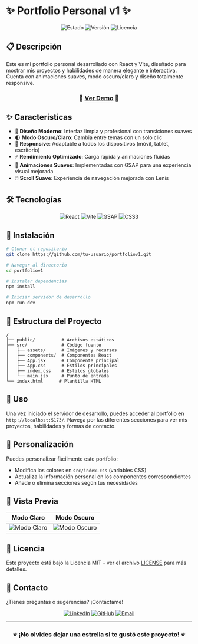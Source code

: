 # ✨ Portfolio Personal v1 ✨

<div align="center">

![Estado](https://img.shields.io/badge/Estado-En%20Desarrollo-brightgreen)
![Versión](https://img.shields.io/badge/Versión-1.0.0-blue)
![Licencia](https://img.shields.io/badge/Licencia-MIT-yellow)

</div>

## 📋 Descripción

Este es mi portfolio personal desarrollado con React y Vite, diseñado para mostrar mis proyectos y habilidades de manera elegante e interactiva. Cuenta con animaciones suaves, modo oscuro/claro y diseño totalmente responsive.

<div align="center">

### 🌈 [Ver Demo](http://localhost:5173/) 🌈

</div>

## ✨ Características

- 🎨 **Diseño Moderno**: Interfaz limpia y profesional con transiciones suaves
- 🌓 **Modo Oscuro/Claro**: Cambia entre temas con un solo clic
- 📱 **Responsive**: Adaptable a todos los dispositivos (móvil, tablet, escritorio)
- ⚡ **Rendimiento Optimizado**: Carga rápida y animaciones fluidas
- 🔄 **Animaciones Suaves**: Implementadas con GSAP para una experiencia visual mejorada
- 🖱️ **Scroll Suave**: Experiencia de navegación mejorada con Lenis

## 🛠️ Tecnologías

<div align="center">

![React](https://img.shields.io/badge/React-61DAFB?style=for-the-badge&logo=react&logoColor=black)
![Vite](https://img.shields.io/badge/Vite-646CFF?style=for-the-badge&logo=vite&logoColor=white)
![GSAP](https://img.shields.io/badge/GSAP-88CE02?style=for-the-badge&logo=greensock&logoColor=white)
![CSS3](https://img.shields.io/badge/CSS3-1572B6?style=for-the-badge&logo=css3&logoColor=white)

</div>

## 🚀 Instalación

```bash
# Clonar el repositorio
git clone https://github.com/tu-usuario/portfoliov1.git

# Navegar al directorio
cd portfoliov1

# Instalar dependencias
npm install

# Iniciar servidor de desarrollo
npm run dev
```

## 📂 Estructura del Proyecto

```
/
├── public/          # Archivos estáticos
├── src/             # Código fuente
│   ├── assets/      # Imágenes y recursos
│   ├── components/  # Componentes React
│   ├── App.jsx      # Componente principal
│   ├── App.css      # Estilos principales
│   ├── index.css    # Estilos globales
│   └── main.jsx     # Punto de entrada
└── index.html      # Plantilla HTML
```

## 🎯 Uso

Una vez iniciado el servidor de desarrollo, puedes acceder al portfolio en `http://localhost:5173/`. Navega por las diferentes secciones para ver mis proyectos, habilidades y formas de contacto.

## 🔧 Personalización

Puedes personalizar fácilmente este portfolio:

- Modifica los colores en `src/index.css` (variables CSS)
- Actualiza la información personal en los componentes correspondientes
- Añade o elimina secciones según tus necesidades

## 📱 Vista Previa

<div align="center">

| Modo Claro | Modo Oscuro |
|------------|-------------|
| ![Modo Claro](https://via.placeholder.com/250x150?text=Modo+Claro) | ![Modo Oscuro](https://via.placeholder.com/250x150?text=Modo+Oscuro) |

</div>

## 📄 Licencia

Este proyecto está bajo la Licencia MIT - ver el archivo [LICENSE](LICENSE) para más detalles.

## 🤝 Contacto

¿Tienes preguntas o sugerencias? ¡Contáctame!

<div align="center">

[![LinkedIn](https://img.shields.io/badge/LinkedIn-0077B5?style=for-the-badge&logo=linkedin&logoColor=white)](https://linkedin.com/in/tu-perfil)
[![GitHub](https://img.shields.io/badge/GitHub-100000?style=for-the-badge&logo=github&logoColor=white)](https://github.com/tu-usuario)
[![Email](https://img.shields.io/badge/Email-D14836?style=for-the-badge&logo=gmail&logoColor=white)](mailto:tu-email@example.com)

</div>

---

<div align="center">

### ⭐ ¡No olvides dejar una estrella si te gustó este proyecto! ⭐

</div>
